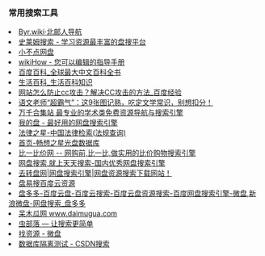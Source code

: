 <H3>常用搜索工具</H3>
<li> <A HREF="http://byr.wiki/">Byr.wiki·北邮人导航</A></li>
<li> <A HREF="http://www.slimego.cn/">史莱姆搜索 - 学习资源最丰富的盘搜平台</A></li>
<li> <A HREF="http://www.xiaobd.net/">小不点网盘</A></li>
<li> <A HREF="http://zh.wikihow.com/%E9%A6%96%E9%A1%B5">wikiHow - 您可以编辑的指导手册</A></li>
<li> <A HREF="http://baike.baidu.com/">百度百科_全球最大中文百科全书</A></li>
<li> <A HREF="http://www.52ij.com/life/">生活百科_生活百科知识</A></li>
<li> <A HREF="http://jingyan.baidu.com/article/5225f26b0ec454e6fb09084c.html">网站怎么防止cc攻击？解决CC攻击的方法_百度经验</A></li>
<li> <A HREF="https://www.baidu.com/home/news/data/newspage?nid=3424851449986983989&n_type=0&p_from=1&dtype=-1">语文老师“超霸气”：这9张图记熟，吃定文学常识，别想扣分！</A></li>
<li> <A HREF="http://www.hejizhan.com/html/">万千合集站 最专业的学术类免费资源导航与搜索引擎</A></li>
<li> <A HREF="http://www.wodepan.com/">我的盘 - 最好用的网盘搜索引擎</A></li>
<li> <A HREF="http://law1.law-star.com/">法律之星-中国法律检索(法规查询)</A></li>
<li> <A HREF="http://www.bj.cxstar.cn/bookcd/index/index.do">首页-畅想之星光盘数据库</A></li>
<li> <A HREF="http://www.b1bj.com/">比一比价网 -- 网购前,比一比,做实用的比价购物搜索引擎</A></li>
<li> <A HREF="http://www.daysou.com/">网盘搜索,就上天天搜索-国内优秀网盘搜索引擎</A></li>
<li> <A HREF="http://www.quzhuanpan.com/">去转盘网|网盘搜索引擎|网盘资源搜索下载网站！</A></li>
<li> <A HREF="http://www.panyisou.com/">盘易搜百度云资源</A></li>
<li> <A HREF="http://www.panduoduo.net/">盘多多-百度云盘-百度云搜索-百度云盘资源搜索-百度网盘搜索引擎-微盘,新浪微盘-网盘搜索_盘多多</A></li>
<li> <A HREF="http://www.daimugua.com/">呆木瓜网 www.daimugua.com</A></li>
<li> <A HREF="http://www.chongbuluo.com/">虫部落 — 让搜索更简单</A></li>
<li> <A HREF="http://vdisk.weibo.com/share/hot">找资源 - 微盘</A></li>
<li> <A HREF="http://so.csdn.net/so/search/s.do?q=%E6%95%B0%E6%8D%AE%E5%BA%93%E9%9A%94%E7%A6%BB%E6%B5%8B%E8%AF%95&t=null&o=null&s=null&l=null">数据库隔离测试 - CSDN搜索</A></li>

